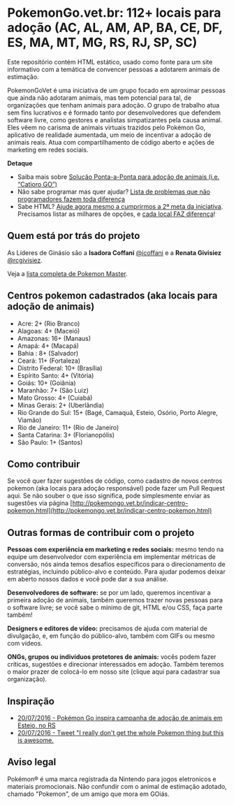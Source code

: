 # PokemonGo.vet.br: 112+ locais para adoção (AC, AL, AM, AP, BA, CE, DF, ES, MA, MT, MG, RS, RJ, SP, SC)

Este repositório contém HTML estático, usado como fonte para um site informativo
com a temática de convencer pessoas a adotarem animais de estimação.

PokemonGoVet é uma iniciativa de um grupo focado em aproximar pessoas que ainda
não adotaram animais, mas tem potencial para tal, de organizações que tenham
animais para adoção. O grupo de trabalho atua sem fins lucrativos e é formado
tanto por desenvolvedores que defendem software livre, como gestores e
analistas simpatizantes pela causa animal. Eles vêem no carisma de animais
virtuais trazidos pelo Pokémon Go, aplicativo de realidade aumentada, um meio
de incentivar a adoção de animais reais. Atua com compartilhamento de código
aberto e ações de marketing em redes sociais.

**Detaque**
- Saiba mais sobre [Solução Ponta-a-Ponta para adoção de animais (i.e. “Catioro GO”)](https://github.com/pokemongovet/pokemongo.vet.br/issues/27)
- Não sabe programar mas quer ajudar? [Lista de problemas que não programadores fazem toda diferença](https://github.com/pokemongovet/pokemongo.vet.br/labels/para-nao-programadores)
- Sabe HTML? [Ajude agora mesmo a cumprirmos a 2ª meta da iniciativa](https://github.com/pokemongovet/pokemongo.vet.br/issues/36).
Precisamos listar as milhares de opções, e [cada local FAZ diferença](https://www.youtube.com/watch?v=5-sfG8BV8wU)!

## Quem está por trás do projeto

As Líderes de Ginásio são a **Isadora Coffani** [@icoffani](https://github.com/icoffani) e
a **Renata Givisiez** [@rcgivisiez](https://github.com/rcgivisiez).

Veja a [lista completa de Pokemon Master](https://github.com/pokemongovet/pokemongo.vet.br/graphs/contributors).

## Centros pokemon cadastrados (aka locais para adoção de animais)
- Acre: 2+ (Rio Branco)
- Alagoas: 4+ (Maceió)
- Amazonas: 16+ (Manaus)
- Amapá: 4+ (Macapá)
- Bahia : 8+ (Salvador)
- Ceará: 11+ (Fortaleza)
- Distrito Federal: 10+ (Brasília)
- Espírito Santo: 4+ (Vitória)
- Goiás: 10+ (Goiânia)
- Maranhão: 7+ (São Luiz)
- Mato Grosso: 4+ (Cuiabá)
- Minas Gerais: 2+ (Uberlândia)
- Rio Grande do Sul: 15+ (Bagé, Camaquã, Esteio, Osório, Porto Alegre, Viamão)
- Rio de Janeiro: 11+ (Rio de Janeiro)
- Santa Catarina: 3+ (Florianopólis)
- São Paulo: 1+ (Santos)

## Como contribuir

Se você quer fazer sugestões de código, como cadastro de novos centros pokemon
(aka locais para adoção responsável) pode fazer um Pull Request aqui. Se não
souber o que isso significa, pode simplesmente enviar as sugestões via página
[http://pokemongo.vet.br/indicar-centro-pokemon.html](http://pokemongo.vet.br/indicar-centro-pokemon.html)

## Outras formas de contribuir com o projeto

**Pessoas com experiência em marketing e redes sociais:** mesmo tendo na equipe um desenvolvedor com experiência em implementar métricas de conversão, nós ainda temos desafios específicos para o direcionamento de estratégias, incluindo público-alvo e conteúdo. Para ajudar podemos deixar em aberto nossos dados e você pode dar a sua análise.

**Desenvolvedores de software:** se por um lado, queremos incentivar a primeira adoção de animais, também queremos trazer novas pessoas para o software livre; se você sabe o mínimo de git, HTML e/ou CSS, faça parte também!

**Designers e editores de vídeo:** precisamos de ajuda com material de divulgação, e, em função do público-alvo, também com GIFs ou mesmo com vídeos.

**ONGs, grupos ou indivíduos protetores de animais:** vocês podem fazer críticas, sugestões e direcionar interessados em adoção. Também teremos o maior prazer de colocá-lo em nosso site (clique aqui para cadastrar sua organização).

## Inspiração

- [20/07/2016 - Pokémon Go inspira campanha de adoção de animais em Esteio, no RS](http://g1.globo.com/rs/rio-grande-do-sul/noticia/2016/07/pokemon-go-inspira-campanha-de-adocao-de-animais-em-esteio-no-rs.html)
- [20/07/2016 - Tweet "I really don't get the whole Pokemon thing but this is awesome.](https://twitter.com/xGogsx/status/755876264242708480)

## Aviso legal

Pokémon® é uma marca registrada da Nintendo para jogos eletronicos e materiais promocionais.
Não confundir com o animal de estimação adotado, chamado "Pokemon", de um amigo que mora em GOiás.
